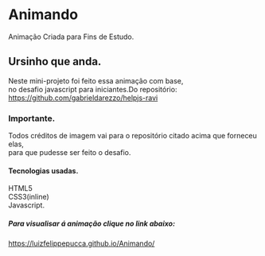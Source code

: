 # Animando
Animação Criada para Fins de Estudo.

## Ursinho que anda.
Neste mini-projeto foi feito essa animação com base,<br>
no desafio javascript para iniciantes.Do repositório:<br>
https://github.com/gabrieldarezzo/helpjs-ravi

### Importante.
Todos créditos de imagem vai para o repositório citado acima que forneceu elas,<br>
para que pudesse ser feito o desafio.

#### Tecnologias usadas.
HTML5<br>
CSS3(inline)<br>
Javascript.

##### Para visualisar á animação clique no link abaixo:

https://luizfelippepucca.github.io/Animando/
